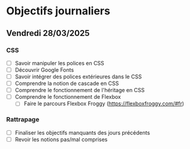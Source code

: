# Objectifs journaliers

## Vendredi 28/03/2025

### CSS

- [ ] Savoir manipuler les polices en CSS
- [ ] Découvrir Google Fonts
- [ ] Savoir intégrer des polices extérieures dans le CSS
- [ ] Comprendre la notion de cascade en CSS
- [ ] Comprendre le fonctionnement de l'héritage en CSS
- [ ] Comprendre le fonctionnement de Flexbox
  - [ ] Faire le parcours Flexbox Froggy (https://flexboxfroggy.com/#fr)

### Rattrapage

- [ ] Finaliser les objectifs manquants des jours précédents
- [ ] Revoir les notions pas/mal comprises

